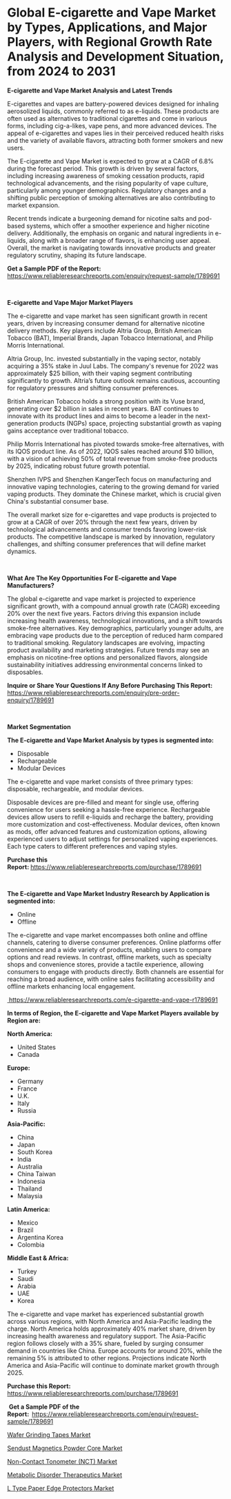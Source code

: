 <p><h1>Global E-cigarette and Vape Market by Types, Applications, and Major Players, with Regional Growth Rate Analysis and Development Situation, from 2024 to 2031</h1></p><p><strong>E-cigarette and Vape Market Analysis and Latest Trends</strong></p>
<p><p>E-cigarettes and vapes are battery-powered devices designed for inhaling aerosolized liquids, commonly referred to as e-liquids. These products are often used as alternatives to traditional cigarettes and come in various forms, including cig-a-likes, vape pens, and more advanced devices. The appeal of e-cigarettes and vapes lies in their perceived reduced health risks and the variety of available flavors, attracting both former smokers and new users.</p><p>The E-cigarette and Vape Market is expected to grow at a CAGR of 6.8% during the forecast period. This growth is driven by several factors, including increasing awareness of smoking cessation products, rapid technological advancements, and the rising popularity of vape culture, particularly among younger demographics. Regulatory changes and a shifting public perception of smoking alternatives are also contributing to market expansion. </p><p>Recent trends indicate a burgeoning demand for nicotine salts and pod-based systems, which offer a smoother experience and higher nicotine delivery. Additionally, the emphasis on organic and natural ingredients in e-liquids, along with a broader range of flavors, is enhancing user appeal. Overall, the market is navigating towards innovative products and greater regulatory scrutiny, shaping its future landscape.</p></p>
<p><strong>Get a Sample PDF of the Report:&nbsp;</strong> <a href="https://www.reliableresearchreports.com/enquiry/request-sample/1789691?utm_campaign=36&utm_medium=2&utm_source=Github&utm_content=ia&utm_term=27122024&utm_id=e-cigarette-and-vape">https://www.reliableresearchreports.com/enquiry/request-sample/1789691</a></p>
<p>&nbsp;</p>
<p><strong>E-cigarette and Vape Major Market Players</strong></p>
<p><p>The e-cigarette and vape market has seen significant growth in recent years, driven by increasing consumer demand for alternative nicotine delivery methods. Key players include Altria Group, British American Tobacco (BAT), Imperial Brands, Japan Tobacco International, and Philip Morris International. </p><p>Altria Group, Inc. invested substantially in the vaping sector, notably acquiring a 35% stake in Juul Labs. The company's revenue for 2022 was approximately $25 billion, with their vaping segment contributing significantly to growth. Altria’s future outlook remains cautious, accounting for regulatory pressures and shifting consumer preferences.</p><p>British American Tobacco holds a strong position with its Vuse brand, generating over $2 billion in sales in recent years. BAT continues to innovate with its product lines and aims to become a leader in the next-generation products (NGPs) space, projecting substantial growth as vaping gains acceptance over traditional tobacco.</p><p>Philip Morris International has pivoted towards smoke-free alternatives, with its IQOS product line. As of 2022, IQOS sales reached around $10 billion, with a vision of achieving 50% of total revenue from smoke-free products by 2025, indicating robust future growth potential.</p><p>Shenzhen IVPS and Shenzhen KangerTech focus on manufacturing and innovative vaping technologies, catering to the growing demand for varied vaping products. They dominate the Chinese market, which is crucial given China's substantial consumer base.</p><p>The overall market size for e-cigarettes and vape products is projected to grow at a CAGR of over 20% through the next few years, driven by technological advancements and consumer trends favoring lower-risk products. The competitive landscape is marked by innovation, regulatory challenges, and shifting consumer preferences that will define market dynamics.</p></p>
<p>&nbsp;</p>
<p><strong>What Are The Key Opportunities For E-cigarette and Vape Manufacturers?</strong></p>
<p><p>The global e-cigarette and vape market is projected to experience significant growth, with a compound annual growth rate (CAGR) exceeding 20% over the next five years. Factors driving this expansion include increasing health awareness, technological innovations, and a shift towards smoke-free alternatives. Key demographics, particularly younger adults, are embracing vape products due to the perception of reduced harm compared to traditional smoking. Regulatory landscapes are evolving, impacting product availability and marketing strategies. Future trends may see an emphasis on nicotine-free options and personalized flavors, alongside sustainability initiatives addressing environmental concerns linked to disposables.</p></p>
<p><strong>Inquire or Share Your Questions If Any Before Purchasing This Report:</strong> <a href="https://www.reliableresearchreports.com/enquiry/pre-order-enquiry/1789691?utm_campaign=36&utm_medium=2&utm_source=Github&utm_content=ia&utm_term=27122024&utm_id=e-cigarette-and-vape">https://www.reliableresearchreports.com/enquiry/pre-order-enquiry/1789691</a></p>
<p>&nbsp;</p>
<p><strong>Market Segmentation</strong></p>
<p><strong>The E-cigarette and Vape Market Analysis by types is segmented into:</strong></p>
<p><ul><li>Disposable</li><li>Rechargeable</li><li>Modular Devices</li></ul></p>
<p><p>The e-cigarette and vape market consists of three primary types: disposable, rechargeable, and modular devices. </p><p>Disposable devices are pre-filled and meant for single use, offering convenience for users seeking a hassle-free experience. Rechargeable devices allow users to refill e-liquids and recharge the battery, providing more customization and cost-effectiveness. Modular devices, often known as mods, offer advanced features and customization options, allowing experienced users to adjust settings for personalized vaping experiences. Each type caters to different preferences and vaping styles.</p></p>
<p><strong>Purchase this Report:&nbsp;</strong><a href="https://www.reliableresearchreports.com/purchase/1789691?utm_campaign=36&utm_medium=2&utm_source=Github&utm_content=ia&utm_term=27122024&utm_id=e-cigarette-and-vape">https://www.reliableresearchreports.com/purchase/1789691</a></p>
<p>&nbsp;</p>
<p><strong>The E-cigarette and Vape Market Industry Research by Application is segmented into:</strong></p>
<p><ul><li>Online</li><li>Offline</li></ul></p>
<p><p>The e-cigarette and vape market encompasses both online and offline channels, catering to diverse consumer preferences. Online platforms offer convenience and a wide variety of products, enabling users to compare options and read reviews. In contrast, offline markets, such as specialty shops and convenience stores, provide a tactile experience, allowing consumers to engage with products directly. Both channels are essential for reaching a broad audience, with online sales facilitating accessibility and offline markets enhancing local engagement.</p></p>
<p><a href="https://www.reliableresearchreports.com/e-cigarette-and-vape-r1789691?utm_campaign=36&utm_medium=2&utm_source=Github&utm_content=ia&utm_term=27122024&utm_id=e-cigarette-and-vape">&nbsp;https://www.reliableresearchreports.com/e-cigarette-and-vape-r1789691</a></p>
<p><strong>In terms of Region, the E-cigarette and Vape Market Players available by Region are:</strong></p>
<p>
    <p> <strong> North America: </strong>
        <ul>
            <li>United States</li>
            <li>Canada</li>
        </ul>
        </p> 
    <p> <strong> Europe: </strong>
        <ul>
            <li>Germany</li>
            <li>France</li>
            <li>U.K.</li>
            <li>Italy</li>
            <li>Russia</li>
        </ul>
        </p> 
    <p> <strong> Asia-Pacific: </strong>
        <ul>
            <li>China</li>
            <li>Japan</li>
            <li>South Korea</li>
            <li>India</li>
            <li>Australia</li>
            <li>China Taiwan</li>
            <li>Indonesia</li>
            <li>Thailand</li>
            <li>Malaysia</li>
        </ul>
        </p> 
    <p> <strong> Latin America: </strong>
        <ul>
            <li>Mexico</li>
            <li>Brazil</li>
            <li>Argentina Korea</li>
            <li>Colombia</li>
        </ul>
        </p> 
    <p> <strong> Middle East & Africa: </strong>
        <ul>
            <li>Turkey</li>
            <li>Saudi</li>
            <li>Arabia</li>
            <li>UAE</li>
            <li>Korea</li>
        </ul>
    </p>
    </p>
<p><p>The e-cigarette and vape market has experienced substantial growth across various regions, with North America and Asia-Pacific leading the charge. North America holds approximately 40% market share, driven by increasing health awareness and regulatory support. The Asia-Pacific region follows closely with a 35% share, fueled by surging consumer demand in countries like China. Europe accounts for around 20%, while the remaining 5% is attributed to other regions. Projections indicate North America and Asia-Pacific will continue to dominate market growth through 2025.</p></p>
<p><strong>Purchase this Report: </strong><a href="https://www.reliableresearchreports.com/purchase/1789691?utm_campaign=36&utm_medium=2&utm_source=Github&utm_content=ia&utm_term=27122024&utm_id=e-cigarette-and-vape">https://www.reliableresearchreports.com/purchase/1789691</a></p>
<p>&nbsp;<strong>Get a Sample PDF of the Report:&nbsp;&nbsp;</strong><a href="https://www.reliableresearchreports.com/enquiry/request-sample/1789691?utm_campaign=36&utm_medium=2&utm_source=Github&utm_content=ia&utm_term=27122024&utm_id=e-cigarette-and-vape">https://www.reliableresearchreports.com/enquiry/request-sample/1789691</a></p>
<p><strong></strong></p>
<p><p><a href="https://github.com/tamvrosiya/Market-Research-Report-List-6/blob/main/wafer-grinding-tapes-market.md?utm_campaign=36&utm_medium=2&utm_source=Github&utm_content=ia&utm_term=27122024&utm_id=e-cigarette-and-vape">Wafer Grinding Tapes Market</a></p><p><a href="https://github.com/AngelaWalsh696/Market-Research-Report-List-1/blob/main/sendust-magnetics-powder-core-market.md?utm_campaign=36&utm_medium=2&utm_source=Github&utm_content=ia&utm_term=27122024&utm_id=e-cigarette-and-vape">Sendust Magnetics Powder Core Market</a></p><p><a href="https://github.com/dierdrecrichton210/Market-Research-Report-List-1/blob/main/non-contact-tonometer-nct-market.md?utm_campaign=36&utm_medium=2&utm_source=Github&utm_content=ia&utm_term=27122024&utm_id=e-cigarette-and-vape">Non-Contact Tonometer (NCT) Market</a></p><p><a href="https://github.com/cheryjhonson/Market-Research-Report-List-1/blob/main/metabolic-disorder-therapeutics-market.md?utm_campaign=36&utm_medium=2&utm_source=Github&utm_content=ia&utm_term=27122024&utm_id=e-cigarette-and-vape">Metabolic Disorder Therapeutics Market</a></p><p><a href="https://github.com/SanjidaKhan901/Market-Research-Report-List-1/blob/main/l-type-paper-edge-protectors-market.md?utm_campaign=36&utm_medium=2&utm_source=Github&utm_content=ia&utm_term=27122024&utm_id=e-cigarette-and-vape">L Type Paper Edge Protectors Market</a></p></p>